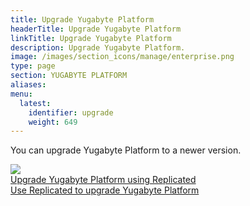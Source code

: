 ```yaml
---
title: Upgrade Yugabyte Platform
headerTitle: Upgrade Yugabyte Platform
linkTitle: Upgrade Yugabyte Platform
description: Upgrade Yugabyte Platform.
image: /images/section_icons/manage/enterprise.png
type: page
section: YUGABYTE PLATFORM
aliases:
menu:
  latest:
    identifier: upgrade
    weight: 649
---
```


You can upgrade Yugabyte Platform to a newer version.

<div class="row">

  <div class="col-12 col-md-6 col-lg-12 col-xl-6">
    <a class="section-link icon-offset" href="upgrade-yp-replicated/">
      <div class="head">
        <img class="icon" src="/images/section_icons/manage/backup.png" aria-hidden="true" />
        <div class="title">Upgrade Yugabyte Platform using Replicated</div>
      </div>
      <div class="body">
        Use Replicated to upgrade Yugabyte Platform 
      </div>
    </a>
  </div>

</div>

